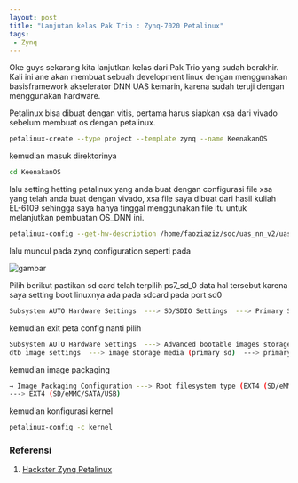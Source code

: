 ```yaml
---
layout: post
title: "Lanjutan kelas Pak Trio : Zynq-7020 Petalinux"
tags:
 - Zynq
---
```

Oke guys sekarang kita lanjutkan kelas dari Pak Trio yang sudah berakhir.
Kali ini ane akan membuat sebuah development linux dengan menggunakan 
basisframework akselerator DNN UAS kemarin, karena sudah teruji dengan 
menggunakan hardware. 

Petalinux bisa dibuat dengan vitis, pertama harus siapkan xsa dari vivado 
sebelum membuat os dengan petalinux.
```bash
petalinux-create --type project --template zynq --name KeenakanOS
```
kemudian masuk direktorinya
```bash
cd KeenakanOS
```
lalu setting hetting petalinux yang anda buat dengan configurasi file xsa
yang telah anda buat dengan vivado, xsa file saya dibuat dari hasil
kuliah EL-6109 sehingga saya hanya tinggal menggunakan file itu untuk
melanjutkan pembuatan OS_DNN ini.
```bash
petalinux-config --get-hw-description /home/faoziaziz/soc/uas_nn_v2/uasganteng.xsa
```
lalu muncul pada zynq configuration seperti pada 

![gambar](/image/zynq_conf.png)

Pilih berikut pastikan sd card telah terpilih ps7_sd_0 data hal tersebut karena
saya setting boot linuxnya ada pada sdcard pada port sd0
```bash
Subsystem AUTO Hardware Settings  ---> SD/SDIO Settings  ---> Primary SD/SDIO (ps7_sd_0)
```
kemudian exit peta config nanti pilih 
```bash
Subsystem AUTO Hardware Settings  ---> Advanced bootable images storage Settings  ---> 
dtb image settings  ---> image storage media (primary sd)  ---> primary sd
```
kemudian image packaging 
```bash
→ Image Packaging Configuration ---> Root filesystem type (EXT4 (SD/eMMC/SATA/USB))  
---> EXT4 (SD/eMMC/SATA/USB)
```
kemudian konfigurasi kernel
```bash
petalinux-config -c kernel
```







### Referensi

1. [Hackster Zynq Petalinux](https://www.hackster.io/news/an-fpga-take-on-the-raspberry-pi-petalinux-on-the-zynqberry-67dd421d25aa?fbclid=IwAR1l1ZmnCwhxk3aGbeGyPZGBNChTaLKoGMYXj52ur3QeTc3I8IaV4ZRwI6g)
